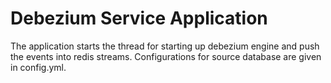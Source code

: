 # Debezium Service Application

The application starts the thread for starting up debezium engine and push the events into redis streams. Configurations for source database are given in config.yml. 